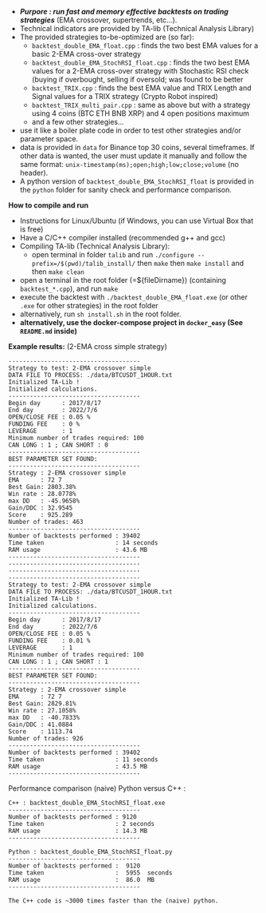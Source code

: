 *  ***Purpore : run fast and memory effective backtests on trading strategies*** (EMA crossover, supertrends, etc...).
* Technical indicators are provided by TA-lib (Technical Analysis Library)
* The provided strategies to-be-optimized are (so far):
    * `backtest_double_EMA_float.cpp` : finds the two best EMA values for a basic 2-EMA cross-over strategy
    * `backtest_double_EMA_StochRSI_float.cpp` : finds the two best EMA values for a 2-EMA cross-over strategy with Stochastic RSI check (buying if overbought, selling if oversold; was found to be better
    * `backtest_TRIX.cpp` : finds the best EMA value and TRIX Length and Signal values for a TRIX strategy (Crypto Robot inspired)
    * `backtest_TRIX_multi_pair.cpp` : same as above but with a strategy using 4 coins (BTC ETH BNB XRP) and 4 open positions maximum
    * and a few other strategies...
* use it like a boiler plate code in order to test other strategies and/or parameter space.
* data is provided in `data` for Binance top 30 coins, several timeframes. If other data is wanted, the user must update it manually and follow the same format: `unix-timestamp(ms);open;high;low;close;volume` (no header).
* A python version of `backtest_double_EMA_StochRSI_float` is provided in the `python` folder for sanity check and performance comparison.

**How to compile and run**
*  Instructions for Linux/Ubuntu (if Windows, you can use Virtual Box that is free)
*  Have a C/C++ compiler installed (recommended g++ and gcc)
*  Compiling TA-lib (Technical Analysis Library):
   *  open terminal in folder `talib` and run `./configure --prefix=/$(pwd)/talib_install/` then  `make`  then  `make install` and then  `make clean` 
* open a terminal in the root folder (=${fileDirname}) (containing `backtest_*.cpp`), and run `make`
* execute the backtest with `./backtest_double_EMA_float.exe` (or other `.exe` for other strategies) in the root folder
* alternatively, run `sh install.sh` in the root folder.
* **alternatively, use the docker-compose project in `docker_easy` (See `README.md` inside)**

**Example results:** (2-EMA cross simple strategy)
```
-------------------------------------
Strategy to test: 2-EMA crossover simple
DATA FILE TO PROCESS: ./data/BTCUSDT_1HOUR.txt
Initialized TA-Lib !
Initialized calculations.
-------------------------------------
Begin day      : 2017/8/17
End day        : 2022/7/6
OPEN/CLOSE FEE : 0.05 %
FUNDING FEE    : 0 %
LEVERAGE       : 1
Minimum number of trades required: 100
CAN LONG : 1 ; CAN SHORT : 0
-------------------------------------
BEST PARAMETER SET FOUND: 
-------------------------------------
Strategy : 2-EMA crossover simple
EMA      : 72 7
Best Gain: 2803.38%
Win rate : 28.0778%
max DD   : -45.9658%
Gain/DDC : 32.9545
Score    : 925.289
Number of trades: 463
-------------------------------------
Number of backtests performed : 39402
Time taken                    : 14 seconds 
RAM usage                     : 43.6 MB
-------------------------------------
-------------------------------------
-------------------------------------
-------------------------------------
Strategy to test: 2-EMA crossover simple
DATA FILE TO PROCESS: ./data/BTCUSDT_1HOUR.txt
Initialized TA-Lib !
Initialized calculations.
-------------------------------------
Begin day      : 2017/8/17
End day        : 2022/7/6
OPEN/CLOSE FEE : 0.05 %
FUNDING FEE    : 0.01 %
LEVERAGE       : 1
Minimum number of trades required: 100
CAN LONG : 1 ; CAN SHORT : 1
-------------------------------------
BEST PARAMETER SET FOUND: 
-------------------------------------
Strategy : 2-EMA crossover simple
EMA      : 72 7
Best Gain: 2829.81%
Win rate : 27.1058%
max DD   : -40.7833%
Gain/DDC : 41.0884
Score    : 1113.74
Number of trades: 926
-------------------------------------
Number of backtests performed : 39402
Time taken                    : 11 seconds 
RAM usage                     : 43.5 MB
-------------------------------------
```

Performance comparison (naive) Python versus C++ :

```
C++ : backtest_double_EMA_StochRSI_float.exe
-------------------------------------
Number of backtests performed : 9120
Time taken                    : 2 seconds 
RAM usage                     : 14.3 MB
-------------------------------------

Python : backtest_double_EMA_StochRSI_float.py
-------------------------------------
Number of backtests performed :  9120
Time taken                    :  5955  seconds 
RAM usage                     :  86.0  MB
-------------------------------------

The C++ code is ~3000 times faster than the (naive) python.
```
